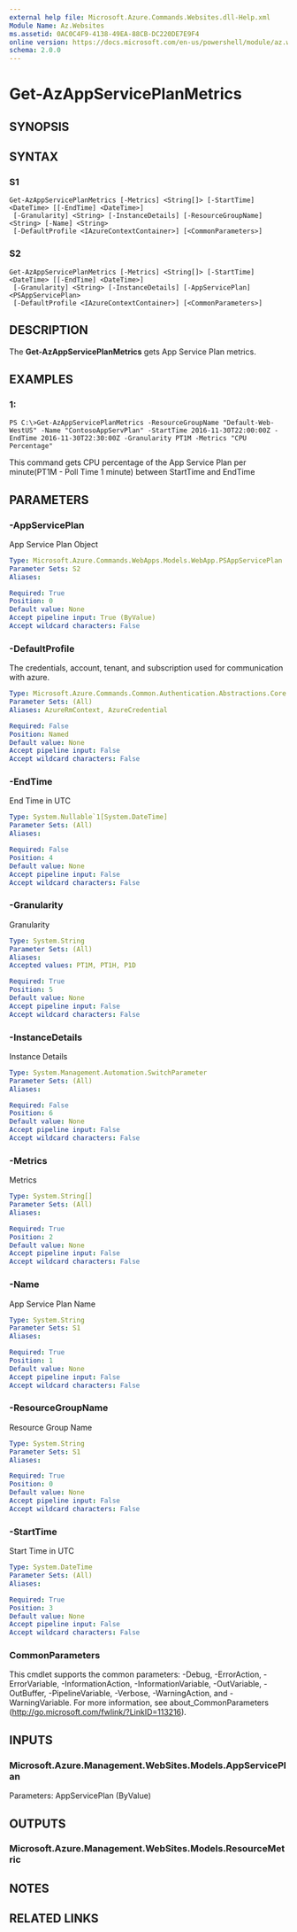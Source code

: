 ```yaml
---
external help file: Microsoft.Azure.Commands.Websites.dll-Help.xml
Module Name: Az.Websites
ms.assetid: 0AC0C4F9-4138-49EA-88CB-DC220DE7E9F4
online version: https://docs.microsoft.com/en-us/powershell/module/az.websites/get-azappserviceplanmetrics
schema: 2.0.0
---
```


# Get-AzAppServicePlanMetrics

## SYNOPSIS

## SYNTAX

### S1
```
Get-AzAppServicePlanMetrics [-Metrics] <String[]> [-StartTime] <DateTime> [[-EndTime] <DateTime>]
 [-Granularity] <String> [-InstanceDetails] [-ResourceGroupName] <String> [-Name] <String>
 [-DefaultProfile <IAzureContextContainer>] [<CommonParameters>]
```

### S2
```
Get-AzAppServicePlanMetrics [-Metrics] <String[]> [-StartTime] <DateTime> [[-EndTime] <DateTime>]
 [-Granularity] <String> [-InstanceDetails] [-AppServicePlan] <PSAppServicePlan>
 [-DefaultProfile <IAzureContextContainer>] [<CommonParameters>]
```

## DESCRIPTION
The **Get-AzAppServicePlanMetrics** gets App Service Plan metrics.

## EXAMPLES

### 1:
```
PS C:\>Get-AzAppServicePlanMetrics -ResourceGroupName "Default-Web-WestUS" -Name "ContosoAppServPlan" -StartTime 2016-11-30T22:00:00Z -EndTime 2016-11-30T22:30:00Z -Granularity PT1M -Metrics "CPU Percentage"
```

This command gets CPU percentage of the App Service Plan 
    per minute(PT1M - Poll Time 1 minute) between StartTime and EndTime

## PARAMETERS

### -AppServicePlan
App Service Plan Object

```yaml
Type: Microsoft.Azure.Commands.WebApps.Models.WebApp.PSAppServicePlan
Parameter Sets: S2
Aliases:

Required: True
Position: 0
Default value: None
Accept pipeline input: True (ByValue)
Accept wildcard characters: False
```

### -DefaultProfile
The credentials, account, tenant, and subscription used for communication with azure.

```yaml
Type: Microsoft.Azure.Commands.Common.Authentication.Abstractions.Core.IAzureContextContainer
Parameter Sets: (All)
Aliases: AzureRmContext, AzureCredential

Required: False
Position: Named
Default value: None
Accept pipeline input: False
Accept wildcard characters: False
```

### -EndTime
End Time in UTC

```yaml
Type: System.Nullable`1[System.DateTime]
Parameter Sets: (All)
Aliases:

Required: False
Position: 4
Default value: None
Accept pipeline input: False
Accept wildcard characters: False
```

### -Granularity
Granularity

```yaml
Type: System.String
Parameter Sets: (All)
Aliases:
Accepted values: PT1M, PT1H, P1D

Required: True
Position: 5
Default value: None
Accept pipeline input: False
Accept wildcard characters: False
```

### -InstanceDetails
Instance Details

```yaml
Type: System.Management.Automation.SwitchParameter
Parameter Sets: (All)
Aliases:

Required: False
Position: 6
Default value: None
Accept pipeline input: False
Accept wildcard characters: False
```

### -Metrics
Metrics

```yaml
Type: System.String[]
Parameter Sets: (All)
Aliases:

Required: True
Position: 2
Default value: None
Accept pipeline input: False
Accept wildcard characters: False
```

### -Name
App Service Plan Name

```yaml
Type: System.String
Parameter Sets: S1
Aliases:

Required: True
Position: 1
Default value: None
Accept pipeline input: False
Accept wildcard characters: False
```

### -ResourceGroupName
Resource Group Name

```yaml
Type: System.String
Parameter Sets: S1
Aliases:

Required: True
Position: 0
Default value: None
Accept pipeline input: False
Accept wildcard characters: False
```

### -StartTime
Start Time in UTC

```yaml
Type: System.DateTime
Parameter Sets: (All)
Aliases:

Required: True
Position: 3
Default value: None
Accept pipeline input: False
Accept wildcard characters: False
```

### CommonParameters
This cmdlet supports the common parameters: -Debug, -ErrorAction, -ErrorVariable, -InformationAction, -InformationVariable, -OutVariable, -OutBuffer, -PipelineVariable, -Verbose, -WarningAction, and -WarningVariable. For more information, see about_CommonParameters (http://go.microsoft.com/fwlink/?LinkID=113216).

## INPUTS

### Microsoft.Azure.Management.WebSites.Models.AppServicePlan
Parameters: AppServicePlan (ByValue)

## OUTPUTS

### Microsoft.Azure.Management.WebSites.Models.ResourceMetric

## NOTES

## RELATED LINKS
